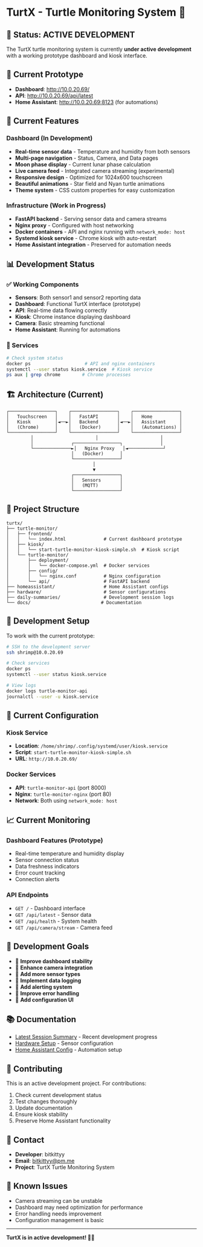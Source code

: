 # TurtX - Turtle Monitoring System 🐢

## 🚧 Status: ACTIVE DEVELOPMENT

The TurtX turtle monitoring system is currently **under active development** with a working prototype dashboard and kiosk interface.

## 🌟 Current Prototype

- **Dashboard**: http://10.0.20.69/
- **API**: http://10.0.20.69/api/latest
- **Home Assistant**: http://10.0.20.69:8123 (for automations)

## 🚀 Current Features

### Dashboard (In Development)
- **Real-time sensor data** - Temperature and humidity from both sensors
- **Multi-page navigation** - Status, Camera, and Data pages
- **Moon phase display** - Current lunar phase calculation
- **Live camera feed** - Integrated camera streaming (experimental)
- **Responsive design** - Optimized for 1024x600 touchscreen
- **Beautiful animations** - Star field and Nyan turtle animations
- **Theme system** - CSS custom properties for easy customization

### Infrastructure (Work in Progress)
- **FastAPI backend** - Serving sensor data and camera streams
- **Nginx proxy** - Configured with host networking
- **Docker containers** - API and nginx running with `network_mode: host`
- **Systemd kiosk service** - Chrome kiosk with auto-restart
- **Home Assistant integration** - Preserved for automation needs

## 📊 Development Status

### ✅ Working Components
- **Sensors**: Both sensor1 and sensor2 reporting data
- **Dashboard**: Functional TurtX interface (prototype)
- **API**: Real-time data flowing correctly
- **Kiosk**: Chrome instance displaying dashboard
- **Camera**: Basic streaming functional
- **Home Assistant**: Running for automations

### 🔧 Services
```bash
# Check system status
docker ps                    # API and nginx containers
systemctl --user status kiosk.service  # Kiosk service
ps aux | grep chrome        # Chrome processes
```

## 🏗️ Architecture (Current)

```
┌─────────────────┐    ┌─────────────────┐    ┌─────────────────┐
│   Touchscreen   │    │   FastAPI       │    │   Home          │
│   Kiosk         │◄──►│   Backend       │◄──►│   Assistant     │
│   (Chrome)      │    │   (Docker)      │    │   (Automations) │
└─────────────────┘    └─────────────────┘    └─────────────────┘
         │                       │                       │
         │              ┌─────────────────┐              │
         └──────────────►│   Nginx Proxy   │◄─────────────┘
                        │   (Docker)      │
                        └─────────────────┘
                                │
                                ▼
                        ┌─────────────────┐
                        │   Sensors       │
                        │   (MQTT)        │
                        └─────────────────┘
```

## 📁 Project Structure

```
turtx/
├── turtle-monitor/
│   ├── frontend/
│   │   └── index.html              # Current dashboard prototype
│   ├── kiosk/
│   │   └── start-turtle-monitor-kiosk-simple.sh  # Kiosk script
│   └── turtle-monitor/
│       ├── deployment/
│       │   └── docker-compose.yml  # Docker services
│       ├── config/
│       │   └── nginx.conf          # Nginx configuration
│       └── api/                    # FastAPI backend
├── homeassistant/                  # Home Assistant configs
├── hardware/                       # Sensor configurations
├── daily-summaries/                # Development session logs
└── docs/                          # Documentation
```

## 🚀 Development Setup

To work with the current prototype:

```bash
# SSH to the development server
ssh shrimp@10.0.20.69

# Check services
docker ps
systemctl --user status kiosk.service

# View logs
docker logs turtle-monitor-api
journalctl --user -u kiosk.service
```

## 🔧 Current Configuration

### Kiosk Service
- **Location**: `/home/shrimp/.config/systemd/user/kiosk.service`
- **Script**: `start-turtle-monitor-kiosk-simple.sh`
- **URL**: `http://10.0.20.69/`

### Docker Services
- **API**: `turtle-monitor-api` (port 8000)
- **Nginx**: `turtle-monitor-nginx` (port 80)
- **Network**: Both using `network_mode: host`

## 📈 Current Monitoring

### Dashboard Features (Prototype)
- Real-time temperature and humidity display
- Sensor connection status
- Data freshness indicators
- Error count tracking
- Connection alerts

### API Endpoints
- `GET /` - Dashboard interface
- `GET /api/latest` - Sensor data
- `GET /api/health` - System health
- `GET /api/camera/stream` - Camera feed

## 🎯 Development Goals

- 🔄 **Improve dashboard stability**
- 🔄 **Enhance camera integration**
- 🔄 **Add more sensor types**
- 🔄 **Implement data logging**
- 🔄 **Add alerting system**
- 🔄 **Improve error handling**
- 🔄 **Add configuration UI**

## 📚 Documentation

- [Latest Session Summary](daily-summaries/2025/08/SESSION_COMPLETE.md) - Recent development progress
- [Hardware Setup](hardware/README.md) - Sensor configuration
- [Home Assistant Config](homeassistant/) - Automation setup

## 🤝 Contributing

This is an active development project. For contributions:

1. Check current development status
2. Test changes thoroughly
3. Update documentation
4. Ensure kiosk stability
5. Preserve Home Assistant functionality

## 📧 Contact

- **Developer**: bitkittyy
- **Email**: bitkittyy@pm.me
- **Project**: TurtX Turtle Monitoring System

## 🐛 Known Issues

- Camera streaming can be unstable
- Dashboard may need optimization for performance
- Error handling needs improvement
- Configuration management is basic

---

**TurtX is in active development! 🐢🚧**
